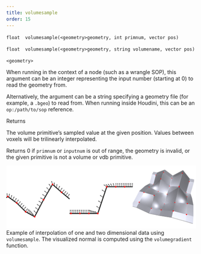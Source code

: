 ```yaml
---
title: volumesample
order: 15
---
```

`float  volumesample(<geometry>geometry, int primnum, vector pos)`

`float  volumesample(<geometry>geometry, string volumename, vector pos)`

`<geometry>`

When running in the context of a node (such as a wrangle SOP), this argument can be an integer representing the input number (starting at 0) to read the geometry from.

Alternatively, the argument can be a string specifying a geometry file (for example, a `.bgeo`) to read from. When running inside Houdini, this can be an `op:/path/to/sop` reference.

Returns

The volume primitive’s sampled value at the given position. Values between voxels will be trilinearly interpolated.

Returns 0 if `primnum` or `inputnum` is out of range, the geometry is invalid, or the given primitive is not a volume or vdb primitive.

![](../_static/vex/volumesample.png)
Example of interpolation of one and two dimensional data using `volumesample`. The visualized normal is computed using the `volumegradient` function.
